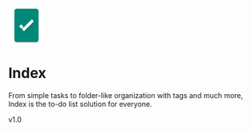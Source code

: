 ![Index Logo](https://raw.githubusercontent.com/andb3/Index/master/app/src/main/res/mipmap-hdpi/ic_launcher.png)
# Index
From simple tasks to folder-like organization with tags and much more, Index is the to-do list solution for everyone.

v1.0